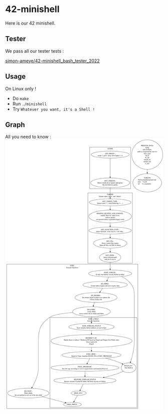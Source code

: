 # 42-minishell

Here is our 42 minishell.

## Tester
We pass all our tester tests :

[simon-ameye/42-minishell_bash_tester_2022](https://github.com/simon-ameye/42-minishell_bash_tester_2022)

## Usage
On Linux only !

- Do ```make```
- Run ```./minishell```
- Try ```Whatever you want, it's a Shell !```


## Graph
All you need to know :
<img src="graph.svg">
